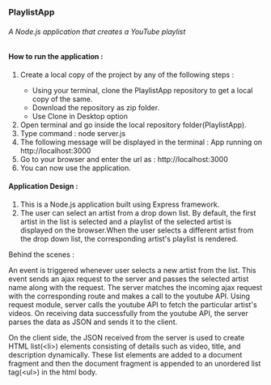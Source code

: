 
<h3>PlaylistApp</h4>
<h6>A Node.js application that creates a YouTube playlist</h6>
<h4>How to run the application : </h4>
<ol>
	<li>Create a local copy of the project by any of the following steps :</li>
		<ul>
			<li>Using your terminal, clone the PlaylistApp repository to get a local copy of the same.</li>
			<li>Download the repository as zip folder.</li>
			<li>Use Clone in Desktop option </li>
		</ul>
	<li>Open terminal and go inside the local repository folder(PlaylistApp).</li>
	<li>Type command : node server.js</li>
	<li>The following message will be displayed in the terminal : 
			App running on http://localhost:3000</li>
	<li>Go to your browser and enter the url as : http://localhost:3000</li>
	<li>You can now use the application. </li>
</ol>
<h4>Application Design :</h4>
<ol>
	<li>This is a Node.js application built using Express framework.</li>
	<li>The user can select an artist from a drop down list. By default, the first artist in the list is selected and a playlist of the selected artist is displayed on the browser.When the user selects a different artist from the drop down list, the corresponding artist's playlist is rendered.</li>
</ol>
<p>Behind the scenes :<p>
<p> An event is triggered whenever user selects a new artist from the list. This event sends an ajax request to the server and passes the selected artist name along with the request. The server matches the incoming ajax request with the corresponding route and makes a call to the youtube API. Using request module, server calls the youtube API to fetch the particular artist's videos. On receiving data successfully from the youtube API, the server parses the data as JSON and sends it to the client. </p>
<p>On the client side, the JSON received from the server is used to create HTML list(&lt;li&gt;) elements consisting of details such as video, title, and description dynamically. These list elements are added to a document fragment and then the document fragment is appended to an unordered list tag(&lt;ul&gt;) in the html body.</p>
	
	
	



 









	







